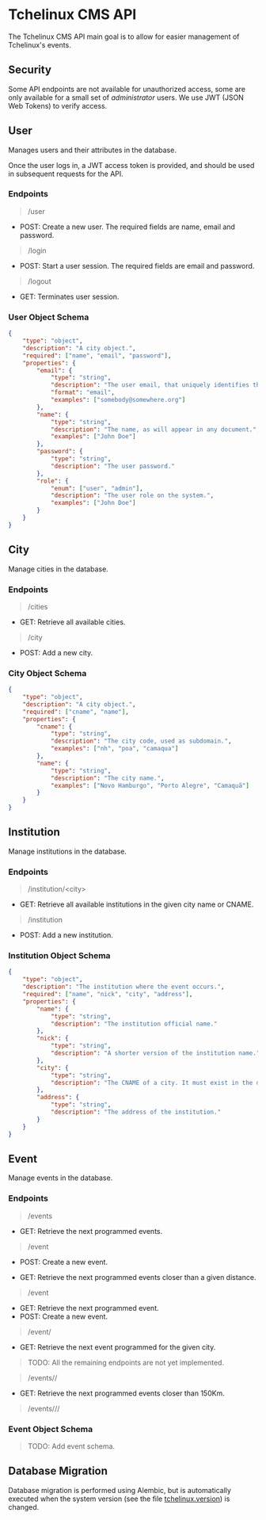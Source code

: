 # Tchelinux CMS API

The Tchelinux CMS API main goal is to allow for easier management of
Tchelinux's events.

## Security

Some API endpoints are not available for unauthorized access, some are only
available for a small set of _administrator_ users. We use JWT (JSON Web Tokens)
to verify access.

## User

Manages users and their attributes in the database.

Once the user logs in, a JWT access token is provided, and should be used in
subsequent requests for the API.

### Endpoints

> /user

* POST: Create a new user. The required fields are name, email and password.

> /login

* POST: Start a user session. The required fields are email and password.

> /logout

* GET: Terminates user session.

### User Object Schema
```json
{
    "type": "object",
    "description": "A city object.",
    "required": ["name", "email", "password"],
    "properties": {
        "email": {
            "type": "string",
            "description": "The user email, that uniquely identifies the user.",
            "format": "email",
            "examples": ["somebody@somewhere.org"]
        },
        "name": {
            "type": "string",
            "description": "The name, as will appear in any document.",
            "examples": ["John Doe"]
        },
        "password": {
            "type": "string",
            "description": "The user password."
        },
        "role": {
            "enum": ["user", "admin"],
            "description": "The user role on the system.",
            "examples": ["John Doe"]
        }
    }
}
```

## City

Manage cities in the database.

### Endpoints

> /cities

* GET: Retrieve all available cities.

> /city

* POST: Add a new city.

### City Object Schema
```json
{
    "type": "object",
    "description": "A city object.",
    "required": ["cname", "name"],
    "properties": {
        "cname": {
            "type": "string",
            "description": "The city code, used as subdomain.",
            "examples": ["nh", "poa", "camaqua"]
        },
        "name": {
            "type": "string",
            "description": "The city name.",
            "examples": ["Novo Hamburgo", "Porto Alegre", "Camaquã"]
        }
    }
}
```

## Institution

Manage institutions in the database.

### Endpoints

> /institution/\<city\>

* GET: Retrieve all available institutions in the given city name or CNAME.


> /institution

* POST: Add a new institution.

### Institution Object Schema

```json
{
    "type": "object",
    "description": "The institution where the event occurs.",
    "required": ["name", "nick", "city", "address"],
    "properties": {
        "name": {
            "type": "string",
            "description": "The institution official name."
        },
        "nick": {
            "type": "string",
            "description": "A shorter version of the institution name."
        },
        "city": {
            "type": "string",
            "description": "The CNAME of a city. It must exist in the database."
        },
        "address": {
            "type": "string",
            "description": "The address of the institution."
        }
    }
}
```

## Event

Manage events in the database.

### Endpoints

> /events

* GET: Retrieve the next programmed events.

> /event
* POST: Create a new event.

* GET: Retrieve the next programmed events closer than a given distance.

> /event

* GET: Retrieve the next programmed event.
* POST: Create a new event.

> /event/<city>

* GET: Retrieve the next event programmed for the given city.

> TODO: All the remaining endpoints are not yet implemented.

> /events/<latitude>/<longitude>

* GET: Retrieve the next programmed events closer than 150Km.

> /events/<latitude>/<longitude>/<distance>

### Event Object Schema

> TODO: Add event schema.

## Database Migration

Database migration is performed using Alembic, but is automatically executed
when the system version (see the file [tchelinux.version](tchelinux/version.py))
is changed.
